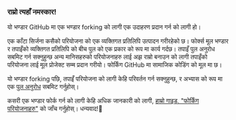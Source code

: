 ### राम्रो त्यहाँ नमस्कार!
यो भण्डार GitHub मा एक भण्डार forking को लागी एक उदाहरण प्रदान गर्न को लागी हो।

एक काँटा सिर्जना कसैको परियोजना को एक व्यक्तिगत प्रतिलिपि उत्पादन गरीरहेको छ। फोर्क्स मूल भण्डार र तपाइँको व्यक्तिगत प्रतिलिपि को बीच पुल को एक प्रकार को रूप मा कार्य गर्दछ। तपाइँ पुल अनुरोध सबमिट गर्न सक्नुहुन्छ अन्य मानिसहरुको परियोजनाहरु लाई अझ राम्रो बनाउन को लागी तपाइँको परियोजना लाई मूल प्रोजेक्ट सम्म प्रदान गरीयो। फोर्किंग GitHub मा सामाजिक कोडिंग को मूल मा छ।

यो भण्डार forking पछि, तपाइँ परियोजना को लागी केहि परिवर्तन गर्न सक्नुहुन्छ, र अभ्यास को रूप मा एक [पुल अनुरोध](https://github.com/octocat/Spoon-Knife/pulls) सबमिट गर्नुहोस्।

कसरी एक भण्डार फोर्क गर्न को लागी केहि अधिक जानकारी को लागी, [हाम्रो गाइड, "फोर्किंग परियोजनाहरु"](http://guides.github.com/overviews/forking/) को जाँच गर्नुहोस्। धन्यवाद!:sparkling_heart:
